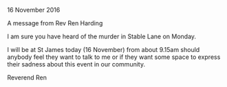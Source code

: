 16 November 2016

A message from Rev Ren Harding

I am sure you have heard of the murder in Stable Lane on Monday.

I will be at St James today (16 November) from about 9.15am should anybody feel they want to talk to me or if they want some space to express their sadness about this event in our community.

Reverend Ren
